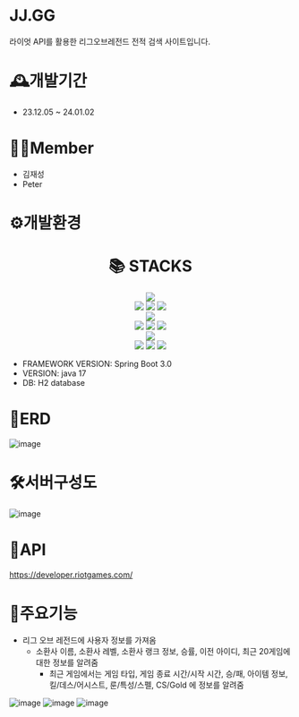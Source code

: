 # JJ.GG
 라이엇 API를 활용한 리그오브레전드 전적 검색 사이트입니다. 
# 🕰️개발기간
- 23.12.05 ~ 24.01.02
# 🧑‍💻Member
- 김재성
- Peter
# ⚙️개발환경
<div align=center><h1>📚 STACKS</h1></div>

<div align=center> 
  <img src="https://img.shields.io/badge/java-007396?style=for-the-badge&logo=java&logoColor=white"> 
  <br>
  
  <img src="https://img.shields.io/badge/html5-E34F26?style=for-the-badge&logo=html5&logoColor=white"> 
  <img src="https://img.shields.io/badge/css-1572B6?style=for-the-badge&logo=css3&logoColor=white"> 
  <img src="https://img.shields.io/badge/javascript-F7DF1E?style=for-the-badge&logo=javascript&logoColor=black"> 
  <br>
  <img src="https://img.shields.io/badge/mysql-4479A1?style=for-the-badge&logo=mysql&logoColor=white"> 
  <br>
  <img src="https://img.shields.io/badge/springboot-6DB33F?style=for-the-badge&logo=springboot&logoColor=white"> 
  <img src="https://img.shields.io/badge/react-61DAFB?style=for-the-badge&logo=react&logoColor=black"> 
  <img src="https://img.shields.io/badge/vue.js-4FC08D?style=for-the-badge&logo=vue.js&logoColor=white">
  <br>
  <img src="https://img.shields.io/badge/amazonaws-232F3E?style=for-the-badge&logo=amazonaws&logoColor=white"> 
  <br>
  
  <img src="https://img.shields.io/badge/github-181717?style=for-the-badge&logo=github&logoColor=white">
  <img src="https://img.shields.io/badge/git-F05032?style=for-the-badge&logo=git&logoColor=white">
  <img src="https://img.shields.io/badge/slack-4A154B?style=for-the-badge&logo=git&logoColor=white">
  <br>
</div>

- FRAMEWORK VERSION: Spring Boot 3.0
- VERSION: java 17
- DB: H2 database

# 📝ERD 
![image](https://github.com/JShistory/RankSearch/assets/98608723/86d7ab75-58de-4864-9815-62e42c60aec8)


# 🛠서버구성도
![image](https://github.com/JShistory/RankSearch/assets/98608723/0b8f6655-ff83-4435-bf68-a83990f4349c)

# 📁API
https://developer.riotgames.com/

# 📌주요기능
- 리그 오브 레전드에 사용자 정보를 가져옴
  - 소환사 이름, 소환사 레벨, 소환사 랭크 정보, 승률, 이전 아이디, 최근 20게임에 대한 정보를 알려줌
    - 최근 게임에서는 게임 타입, 게임 종료 시간/시작 시간, 승/패, 아이템 정보, 킬/데스/어시스트, 룬/특성/스펠, CS/Gold 에 정보를 알려줌  

![image](https://github.com/JShistory/RankSearch/assets/98608723/9c018b44-eda9-4325-bc04-6cd75fee2b6a)
![image](https://github.com/JShistory/RankSearch/assets/98608723/f40bf295-65b7-42c7-b9f9-b3cdb429daf0)
![image](https://github.com/JShistory/RankSearch/assets/98608723/8366b72d-fdaa-4441-9597-804d039b2322)










